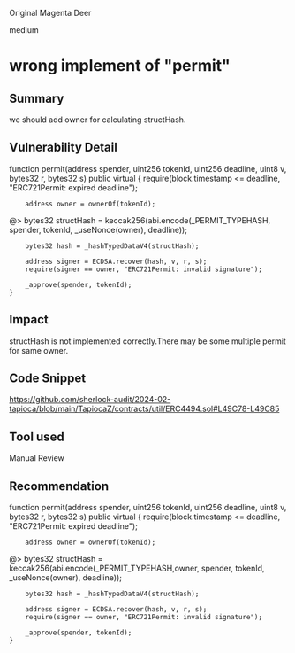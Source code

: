 Original Magenta Deer

medium

# wrong implement of "permit"

## Summary
we should add owner for calculating structHash.
## Vulnerability Detail
 function permit(address spender, uint256 tokenId, uint256 deadline, uint8 v, bytes32 r, bytes32 s) public virtual {
        require(block.timestamp <= deadline, "ERC721Permit: expired deadline");

        address owner = ownerOf(tokenId);
   @>     bytes32 structHash = keccak256(abi.encode(_PERMIT_TYPEHASH, spender, tokenId, _useNonce(owner), deadline));

        bytes32 hash = _hashTypedDataV4(structHash);

        address signer = ECDSA.recover(hash, v, r, s);
        require(signer == owner, "ERC721Permit: invalid signature");

        _approve(spender, tokenId);
    }

## Impact
structHash is not implemented correctly.There may be some multiple permit for same owner.
## Code Snippet
https://github.com/sherlock-audit/2024-02-tapioca/blob/main/TapiocaZ/contracts/util/ERC4494.sol#L49C78-L49C85
## Tool used

Manual Review

## Recommendation
 function permit(address spender, uint256 tokenId, uint256 deadline, uint8 v, bytes32 r, bytes32 s) public virtual {
        require(block.timestamp <= deadline, "ERC721Permit: expired deadline");

        address owner = ownerOf(tokenId);
   @>     bytes32 structHash = keccak256(abi.encode(_PERMIT_TYPEHASH,owner, spender, tokenId, _useNonce(owner), deadline));

        bytes32 hash = _hashTypedDataV4(structHash);

        address signer = ECDSA.recover(hash, v, r, s);
        require(signer == owner, "ERC721Permit: invalid signature");

        _approve(spender, tokenId);
    }